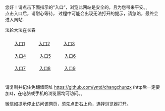 您好！请点击下面指示的“入口”，浏览此网站是安全的，且为您带来平安。。 <br/>
点击入口后，请耐心等待， 过程中可能会出现无法打开的提示，请忽略，最终会进入网站. </br>

法轮大法在长春<br/>
<div style="padding:10px"><a style="margin:20px" target="_blank" href="https://d3cvqpz5ffb1yo.cloudfront.net/2Qpsp?tbfnp" id="ccLink1" rel="nofollow">入口1</a> <a target="_blank" style="margin:20px" href="https://d2ygfuqowbo5lr.cloudfront.net/2Qpsp?ulznsgax" id="ccLink2" rel="nofollow">入口2</a> <a style="margin:20px" target="_blank" href="https://dsps5gz5r43uj.cloudfront.net/2Qpsp?tpjult" id="ccLink3" rel="nofollow">入口3</a></div>

<div style="padding:10px" ><a style="margin:20px" target="_blank" href="https://d3cvqpz5ffb1yo.cloudfront.net/2Qpsp?tbfnp" id="ccLink4" rel="nofollow">入口4</a> <a style="margin:20px" href="https://d2ygfuqowbo5lr.cloudfront.net/2Qpsp?ulznsgax" target="_blank" id="ccLink5" rel="nofollow">入口5</a> <a style="margin:20px" href="https://dsps5gz5r43uj.cloudfront.net/2Qpsp?tpjult" target="_blank" id="ccLink6" rel="nofollow">入口6</a></div>

<div style="padding:10px"><a style="margin:20px" target="_blank" href="https://d3cvqpz5ffb1yo.cloudfront.net/2Qpsp?tbfnp" id="ccLink7" rel="nofollow">入口7</a> <a style="margin:20px" href="https://d2ygfuqowbo5lr.cloudfront.net/2Qpsp?ulznsgax" target="_blank" id="ccLink8" rel="nofollow">入口8</a> <a style="margin:20px" target="_blank" href="https://dsps5gz5r43uj.cloudfront.net/2Qpsp?tpjult" id="ccLink9" rel="nofollow">入口9</a></div>

<br/>



请复制并记住免翻墙网址 https://github.com/yntd/changchunzx (http后一定要加s)，在电脑或手机的浏览器均可访问。。<br/>

微信如提示停止访问该网页，须先点击右上角，选择浏览器打开。
